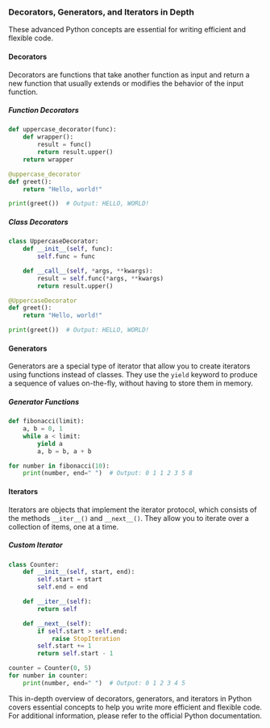 ### Decorators, Generators, and Iterators in Depth

These advanced Python concepts are essential for writing efficient and flexible code.

#### Decorators

Decorators are functions that take another function as input and return a new function that usually extends or modifies the behavior of the input function.

##### Function Decorators

```python
def uppercase_decorator(func):
    def wrapper():
        result = func()
        return result.upper()
    return wrapper

@uppercase_decorator
def greet():
    return "Hello, world!"

print(greet())  # Output: HELLO, WORLD!
```

##### Class Decorators

```python
class UppercaseDecorator:
    def __init__(self, func):
        self.func = func

    def __call__(self, *args, **kwargs):
        result = self.func(*args, **kwargs)
        return result.upper()

@UppercaseDecorator
def greet():
    return "Hello, world!"

print(greet())  # Output: HELLO, WORLD!
```

#### Generators

Generators are a special type of iterator that allow you to create iterators using functions instead of classes. They use the `yield` keyword to produce a sequence of values on-the-fly, without having to store them in memory.

##### Generator Functions

```python
def fibonacci(limit):
    a, b = 0, 1
    while a < limit:
        yield a
        a, b = b, a + b

for number in fibonacci(10):
    print(number, end=" ")  # Output: 0 1 1 2 3 5 8
```

#### Iterators

Iterators are objects that implement the iterator protocol, which consists of the methods `__iter__()` and `__next__()`. They allow you to iterate over a collection of items, one at a time.

##### Custom Iterator

```python
class Counter:
    def __init__(self, start, end):
        self.start = start
        self.end = end

    def __iter__(self):
        return self

    def __next__(self):
        if self.start > self.end:
            raise StopIteration
        self.start += 1
        return self.start - 1

counter = Counter(0, 5)
for number in counter:
    print(number, end=" ")  # Output: 0 1 2 3 4 5
```

This in-depth overview of decorators, generators, and iterators in Python covers essential concepts to help you write more efficient and flexible code. For additional information, please refer to the official Python documentation.
